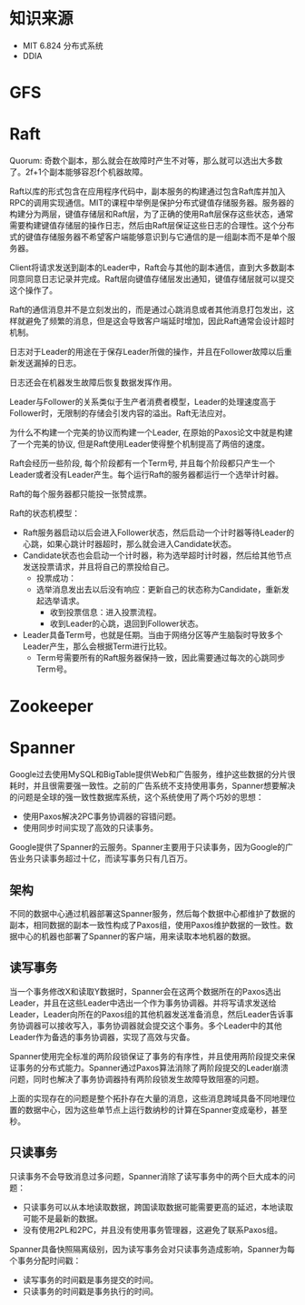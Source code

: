 # 知识来源

- MIT 6.824 分布式系统
- DDIA

# GFS

# Raft

Quorum: 奇数个副本，那么就会在故障时产生不对等，那么就可以选出大多数了。2f+1个副本能够容忍f个机器故障。

Raft以库的形式包含在应用程序代码中，副本服务的构建通过包含Raft库并加入RPC的调用实现通信。MIT的课程中举例是保护分布式键值存储服务器。服务器的构建分为两层，键值存储层和Raft层，为了正确的使用Raft层保存这些状态，通常需要构建键值存储层的操作日志，然后由Raft层保证这些日志的合理性。这个分布式的键值存储服务器不希望客户端能够意识到与它通信的是一组副本而不是单个服务器。

Client将请求发送到副本的Leader中，Raft会与其他的副本通信，直到大多数副本同意同意日志记录并完成。Raft层向键值存储层发出通知，键值存储层就可以提交这个操作了。

Raft的通信消息并不是立刻发出的，而是通过心跳消息或者其他消息打包发出，这样就避免了频繁的消息，但是这会导致客户端延时增加，因此Raft通常会设计超时机制。

日志对于Leader的用途在于保存Leader所做的操作，并且在Follower故障以后重新发送漏掉的日志。

日志还会在机器发生故障后恢复数据发挥作用。

Leader与Follower的关系类似于生产者消费者模型，Leader的处理速度高于Follower时，无限制的存储会引发内容的溢出。Raft无法应对。

为什么不构建一个完美的协议而构建一个Leader, 在原始的Paxos论文中就是构建了一个完美的协议, 但是Raft使用Leader使得整个机制提高了两倍的速度。

Raft会经历一些阶段, 每个阶段都有一个Term号, 并且每个阶段都只产生一个Leader或者没有Leader产生。每个运行Raft的服务器都运行一个选举计时器。

Raft的每个服务器都只能投一张赞成票。

Raft的状态机模型：

- Raft服务器启动以后会进入Follower状态，然后启动一个计时器等待Leader的心跳，如果心跳计时器超时，那么就会进入Candidate状态。
- Candidate状态也会启动一个计时器，称为选举超时计时器，然后给其他节点发送投票请求，并且将自己的票投给自己。
  - 投票成功：
  - 选举消息发出去以后没有响应：更新自己的状态称为Candidate，重新发起选举请求。
    - 收到投票信息：进入投票流程。
    - 收到Leader的心跳，退回到Follower状态。
- Leader具备Term号，也就是任期。当由于网络分区等产生脑裂时导致多个Leader产生，那么会根据Term进行比较。
  - Term号需要所有的Raft服务器保持一致，因此需要通过每次的心跳同步Term号。

# Zookeeper

# Spanner

Google过去使用MySQL和BigTable提供Web和广告服务，维护这些数据的分片很耗时，并且很需要强一致性。之前的广告系统不支持使用事务，Spanner想要解决的问题是全球的强一致性数据库系统，这个系统使用了两个巧妙的思想：

- 使用Paxos解决2PC事务协调器的容错问题。
- 使用同步时间实现了高效的只读事务。

Google提供了Spanner的云服务。Spanner主要用于只读事务，因为Google的广告业务只读事务超过十亿，而读写事务只有几百万。

## 架构

不同的数据中心通过机器部署这Spanner服务，然后每个数据中心都维护了数据的副本，相同数据的副本一致性构成了Paxos组，使用Paxos维护数据的一致性。数据中心的机器也部署了Spanner的客户端，用来读取本地机器的数据。

## 读写事务

当一个事务修改X和读取Y数据时，Spanner会在这两个数据所在的Paxos选出Leader，并且在这些Leader中选出一个作为事务协调器。并将写请求发送给Leader，Leader向所在的Paxos组的其他机器发送准备消息，然后Leader告诉事务协调器可以接收写入，事务协调器就会提交这个事务。多个Leader中的其他Leader作为备选的事务协调器，实现了高效与灾备。

Spanner使用完全标准的两阶段锁保证了事务的有序性，并且使用两阶段提交来保证事务的分布式能力。Spanner通过Paxos算法消除了两阶段提交的Leader崩溃问题，同时也解决了事务协调器持有两阶段锁发生故障导致阻塞的问题。

上面的实现存在的问题是整个拓扑存在大量的消息，这些消息跨域具备不同地理位置的数据中心，因为这些单节点上运行数纳秒的计算在Spanner变成毫秒，甚至秒。

## 只读事务

只读事务不会导致消息过多问题，Spanner消除了读写事务中的两个巨大成本的问题：

- 只读事务可以从本地读取数据，跨国读取数据可能需要更高的延迟，本地读取可能不是最新的数据。
- 没有使用2PL和2PC，并且没有使用事务管理器，这避免了联系Paxos组。

Spanner具备快照隔离级别，因为读写事务会对只读事务造成影响，Spanner为每个事务分配时间戳：

- 读写事务的时间戳是事务提交的时间。
- 只读事务的时间戳是事务执行的时间。
